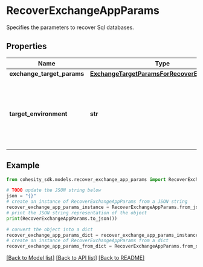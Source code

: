 # RecoverExchangeAppParams

Specifies the parameters to recover Sql databases.

## Properties

Name | Type | Description | Notes
------------ | ------------- | ------------- | -------------
**exchange_target_params** | [**ExchangeTargetParamsForRecoverExchangeApp**](ExchangeTargetParamsForRecoverExchangeApp.md) |  | [optional] 
**target_environment** | **str** | Specifies the environment of the recovery target. The corresponding params below must be filled out. | 

## Example

```python
from cohesity_sdk.models.recover_exchange_app_params import RecoverExchangeAppParams

# TODO update the JSON string below
json = "{}"
# create an instance of RecoverExchangeAppParams from a JSON string
recover_exchange_app_params_instance = RecoverExchangeAppParams.from_json(json)
# print the JSON string representation of the object
print(RecoverExchangeAppParams.to_json())

# convert the object into a dict
recover_exchange_app_params_dict = recover_exchange_app_params_instance.to_dict()
# create an instance of RecoverExchangeAppParams from a dict
recover_exchange_app_params_from_dict = RecoverExchangeAppParams.from_dict(recover_exchange_app_params_dict)
```
[[Back to Model list]](../README.md#documentation-for-models) [[Back to API list]](../README.md#documentation-for-api-endpoints) [[Back to README]](../README.md)


